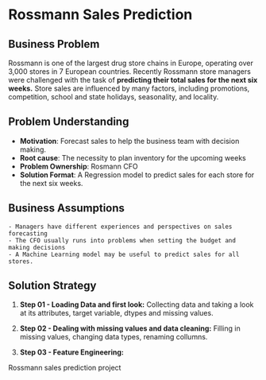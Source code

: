 # Rossmann Sales Prediction 

## Business Problem

Rossmann is one of the largest drug store chains in Europe, operating over 3,000 stores in 7 European countries. Recently Rossmann store managers were challenged with the task of **predicting their total sales for the next six weeks.** Store sales are influenced by many factors, including promotions, competition, school and state holidays, seasonality, and locality. 

## Problem Understanding

* **Motivation**: Forecast sales to help the business team with decision making.
* **Root cause**: The necessity to plan inventory for the upcoming weeks
* **Problem Ownership**: Rosmann CFO
* **Solution Format**: A Regression model to predict sales for each store for the next six weeks.

## Business Assumptions

	- Managers have different experiences and perspectives on sales forecasting
	- The CFO usually runs into problems when setting the budget and making decisions
	- A Machine Learning model may be useful to predict sales for all stores.

## Solution Strategy

1. **Step 01 - Loading Data and first look:** Collecting data and taking a look at its attributes, target variable, dtypes and missing values.

2. **Step 02 - Dealing with missing values and data cleaning:** Filling in missing values, changing data types, renaming collumns.

3. **Step 03 - Feature Engineering:** 



Rossmann sales prediction project

